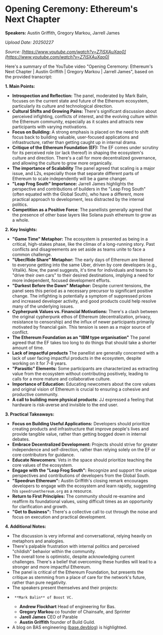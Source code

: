 # Opening Ceremony: Ethereum's Next Chapter

**Speakers:** Austin Griffith, Gregory Markou, Jarrell James


*Upload Date: 20250227*

*Source: [https://www.youtube.com/watch?v=Z7iSXAuXao0](https://www.youtube.com/watch?v=Z7iSXAuXao0)*

Here's a summary of the YouTube video "Opening Ceremony: Ethereum's Next Chapter | Austin Griffith | Gregory Markou | Jarrell James", based on the provided transcript:

**1. Main Points:**

*   **Introspection and Reflection:** The panel, moderated by Mark Balin, focuses on the current state and future of the Ethereum ecosystem, particularly its culture and technological direction.
*   **Cultural Shifts and Growing Pains:**  There's significant discussion about perceived infighting, conflicts of interest, and the evolving culture within the Ethereum community, especially as it scales and attracts new participants with varying motivations.
* **Focus on Building:** A strong emphasis is placed on the need to shift focus back to building valuable, user-focused applications and infrastructure, rather than getting caught up in internal drama.
*   **Critique of the Ethereum Foundation (EF):**  The EF comes under scrutiny for its perceived role (or lack thereof) in shaping the ecosystem's culture and direction.  There's a call for more decentralized governance, and allowing the culture to grow more organically.
*  **The importance of Scalability** The panel agreed that scaling is a major issue, and L2s, especially those that separate different parts of Ethereum to scale independently will be a game changer.
*   **"Leap Frog South" Importance:** Jarrell James highlights the perspective and contributions of builders in the "Leap Frog South" (often equated with the Global South), who have a different, more practical approach to development, less distracted by the internal politics.
* **Competition as a Positive Force**: The panellists generally agreed that the presence of other base layers like Solana push ethereum to grow as a whole.

**2. Key Insights:**

*   **"Game Time" Metaphor:** The ecosystem is presented as being in a critical, high-stakes phase, like the climax of a long-running story.  Past conflicts and disagreements are set aside as teams unite to face a common challenge.
*   **"Uber/Ride Share" Metaphor:**  The early days of Ethereum are likened to everyone getting into the same Uber, driven by core developers (e.g., Vitalik). Now, the panel suggests, it's time for individuals and teams to "drive their own cars" to their desired destinations, implying a need for more independent, focused development efforts.
*   **"Darkest Before the Dawn" Metaphor:**  Despite current tensions, the panel sees this period as a necessary precursor to significant positive change.  The infighting is potentially a symptom of suppressed prices and increased developer activity, and good products could help resolve many of the underlying issues.
*   **Cypherpunk Values vs. Financial Motivations:**  There's a clash between the original cypherpunk ethos of Ethereum (decentralization, privacy, resistance to censorship) and the influx of newer participants primarily motivated by financial gain.  This tension is seen as a major source of conflict.
*  **The Ethereum Foundation as an "IBM type organisation"** The panel agreed that the EF takes too long to do things that should take a shorter amount of time.
* **Lack of impactful products** The panellist are generally concerned with a lack of user facing impactful products in the ecosystem, despite working on it for 7-8 years.
*   **"Parasitic" Elements:**  Some participants are characterized as extracting value from the ecosystem without contributing positively, leading to calls for a more mature and collaborative culture.
*   **Importance of Education:**  Educating newcomers about the core values and original vision of Ethereum is crucial to ensuring a cohesive and productive community.
* **A call to building more physical products**: JJ expressed a feeling that hardware is risk-averse and invisible to the end user.

**3. Practical Takeaways:**

*   **Focus on Building Useful Applications:** Developers should prioritize creating products and infrastructure that improve people's lives and provide tangible value, rather than getting bogged down in internal debates.
*   **Embrace Decentralized Development:** Projects should strive for greater independence and self-direction, rather than relying solely on the EF or core contributors for guidance.
*  **Educate Newcomers**: Vets in the space should prioritize teaching the core values of the ecosystem.
*   **Engage with the "Leap Frog South":**  Recognize and support the unique perspectives and contributions of developers from the Global South.
*   **"Speedrun Ethereum":** Austin Griffith's closing remark encourages developers to engage with the ecosystem and learn rapidly, suggesting his `speedrunethereum.org` as a resource.
*   **Return to First Principles:**  The community should re-examine and reaffirm its foundational values, using difficult times as an opportunity for clarification and growth.
*   **"Get to Business":** There's a collective call to cut through the noise and focus on execution and practical development.

**4. Additional Notes:**

*   The discussion is very informal and conversational, relying heavily on metaphors and analogies.
*   There's palpable frustration with internal politics and perceived "childish" behavior within the community.
*   The overall tone is optimistic, despite acknowledging current challenges. There's a belief that overcoming these hurdles will lead to a stronger and more impactful Ethereum.
*   The panel is critical of the Ethereum Foundation, but presents the critique as stemming from a place of care for the network's future, rather than pure negativity.
* The speakers present themselves and their projects:
 *      **Mark Balin** of Boost VC.
    *  **Andrew Flockhart** Head of engineering for Bas.
    *   **Gregory Markou** co founder of Chainsafe, and Sprinter
    * **Jarell James** CEO of Parable
    *   **Austin Griffith** founder of Build Guild.
* A blog on BAS engineering ([base.devblog](http://base.devblog)) is highlighted.